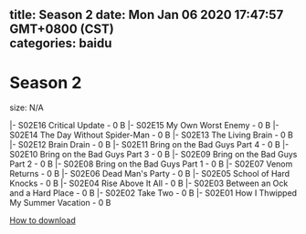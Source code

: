 
title: Season 2
date: Mon Jan 06 2020 17:47:57 GMT+0800 (CST)    
categories: baidu
---

# Season 2
size: N/A
 
 
|- S02E16 Critical Update - 0 B
|- S02E15 My Own Worst Enemy - 0 B
|- S02E14 The Day Without Spider-Man - 0 B
|- S02E13 The Living Brain - 0 B
|- S02E12 Brain Drain - 0 B
|- S02E11 Bring on the Bad Guys Part 4 - 0 B
|- S02E10 Bring on the Bad Guys Part 3 - 0 B
|- S02E09 Bring on the Bad Guys Part 2 - 0 B
|- S02E08 Bring on the Bad Guys Part 1 - 0 B
|- S02E07 Venom Returns - 0 B
|- S02E06 Dead Man's Party - 0 B
|- S02E05 School of Hard Knocks - 0 B
|- S02E04 Rise Above It All - 0 B
|- S02E03 Between an Ock and a Hard Place - 0 B
|- S02E02 Take Two - 0 B
|- S02E01 How I Thwipped My Summer Vacation - 0 B

[How to download](https://bpcam.bemobtrk.com/go/2ceec3aa-1ca2-46d6-b9ff-aaa5c184517c?jno=1632)